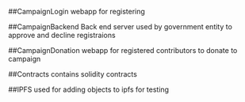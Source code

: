 ##CampaignLogin
webapp for registering


##CampaignBackend
Back end server used by government entity to approve and decline registraions

##CampaignDonation
webapp for registered contributors to donate to campaign


##Contracts
contains solidity contracts

##IPFS
used for adding objects to ipfs for testing
